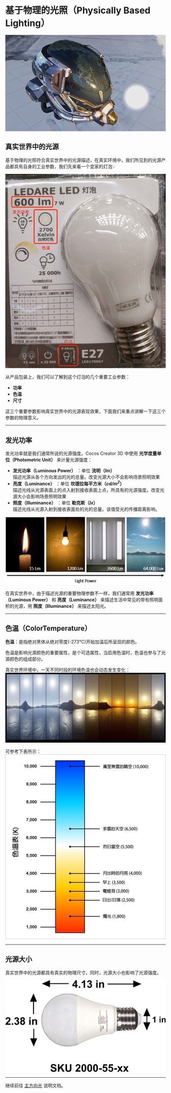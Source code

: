 # 基于物理的光照（Physically Based Lighting）

![pbr lighting](pbr-lighting.jpg)

## 真实世界中的光源

基于物理的光照符合真实世界中的光源描述，在真实环境中，我们所见到的光源产品都具有自身的工业参数，我们先来看一个宜家的灯泡💡

![light bulb size](light-bulb.jpg)

从产品包装上，我们可以了解到这个灯泡的几个重要工业参数：
- **功率**
- **色温**
- **尺寸**

这三个重要参数影响真实世界中的光源表现效果，下面我们来重点讲解一下这三个参数的物理意义。

---

## 发光功率

发光功率就是我们通常所说的光源强度。Cocos Creator 3D 中使用 **光学度量单位（Photometric Unit）** 来计量光源强度：
- **发光功率（Luminous Power）** ：单位 **流明（*lm*）**<br>
  描述光源从各个方向发出的光的总量。改变光源大小不会影响场景照明效果
- **亮度（Luminance）** ：单位 **坎德拉每平方米（*cd/m<sup>2</sup>*）**<br>
  描述光线从光源表面上的点入射到接收表面上点，所具有的光源强度。改变光源大小会影响场景照明效果
- **照度（Illuminance）** ：单位 **勒克斯（*lx*）**<br>
  描述光线从光源入射到接收表面处的光的总量。该值受光的传播距离影响。

![light power](light-power.jpg)

在真实世界中，由于描述光源的重要物理参数不一样，我们通常用 **发光功率（Luminous Power）** 和 **亮度（Luminance）** 来描述生活中常见的带有照明面积的光源，用 **照度（Illuminance）** 来描述太阳光。

---

## 色温（ColorTemperature）

**色温**：是指绝对黑体从绝对零度(-273℃)开始加温后所呈现的颜色。

色温是影响光源颜色的重要属性，是个可选属性，当启用色温时，色温也参与了光源颜色的组成部分。

真实世界环境中，一天不同时段的环境色温也会动态发生变化：<br>
![color temp of day](color-temp-of-day.jpg)

可参考下表所示：<br>
![kelvin](kelvin.jpg)

---

## 光源大小

真实世界中的光源都具有真实的物理尺寸，同时，光源大小也影响了光源强度。

![light bulb size](light-bulb-size.png)

---

继续前往 [主方向光](dir-light.md) 说明文档。
